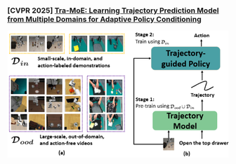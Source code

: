 ### [CVPR 2025] [Tra-MoE: Learning Trajectory Prediction Model from Multiple Domains for Adaptive Policy Conditioning](https://arxiv.org/abs/2411.14519)

![caps](./tra_moe.png)

